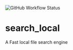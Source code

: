![GitHub Workflow Status](https://img.shields.io/github/workflow/status/Advance-Search-Techniques/search_local/TextGps%20CI)
# search_local 
A Fast local file search engine
